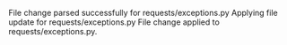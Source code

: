 File change parsed successfully for requests/exceptions.py
Applying file update for requests/exceptions.py
File change applied to requests/exceptions.py.
